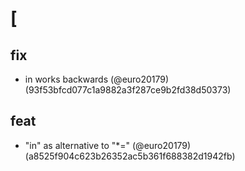# [

## fix

* in works backwards (@euro20179) (93f53bfcd077c1a9882a3f287ce9b2fd38d50373)

## feat

* "in" as alternative to "*=" (@euro20179) (a8525f904c623b26352ac5b361f688382d1942fb)



